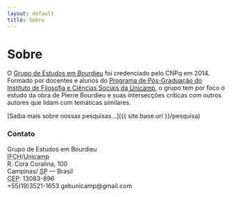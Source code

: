```yaml
---
layout: default
title: Sobre
---
```


# Sobre

O [Grupo de Estudos em Bourdieu][link-lattes] foi credenciado pelo
CNPq em 2014. Formado por docentes e alunos do [Programa de
Pós-Graduação do Instituto de Filosofia e Ciências Sociais da <abbr
title="Universidade Estadual de Campinas">Unicamp</abbr>][link-ppg],
o grupo tem por foco o estudo da obra de Pierre Bourdieu e suas
intersecções críticas com outros autores que lidam com temáticas
similares. 

[Saiba mais sobre nossas pesquisas...]({{ site.base.url }}/pesquisa)

<!-- ## Sobre este site -->
<!--  -->
<!-- Este site consiste na presença na web do Grupo de Estudos em Bourdieu -->
<!-- do <abbr title="Instituto de Filosofia e Ciências -->
<!-- Humanas">IFCH</abbr>/<abbr title="Universidade Estadual de -->
<!-- Campinas">Unicamp</abbr> e no [caderno/blog de pesquisa e revisão de -->
<!-- literatura]({{ site.base.url }}/caderno) do [grupo]({{ site.base.url }}/membros). -->

### Contato 

<!-- * <i class="fa fa-map-marker"></i> [{{ site.address }}]({{ site.maps }}) -->
<!-- * <i class="fa fa-phone"></i> {{ site.phone }} -->
<!-- * <i class="fa fa-envelope"></i> [{{ site.email }}](mailto:{{ site.email }}) -->
<!-- * <i class="fa fa-twitter"></i>[@gebunicamp](https://twitter.com/gebunicamp) -->
<!-- {: .lista-contato} -->

<div id="hcard-gebu" class="vcard">
  <div class="fn org">Grupo de Estudos em Bourdieu</div>
  <div class="adr">
    <div class="org"><abbr title="Instituto de Filosofia e Ciências Humanas">IFCH</abbr>/<abbr title="Universidade Estadual de Campinas">Unicamp</abbr></div>
    <div class="street-address">R. Cora Coralina, 100</div>
    <div>
      <span class="locality">Campinas</span>/ 
      <abbr class="region" title="São Paulo">SP</abbr> &mdash;
      <span class="country-name">Brasil</span>
      <div class="postal-code">
        <abbr class="postal-code-label" title="Código de Endereçamento Postal">CEP</abbr>:
        <span class="postal-code">13083-896</span>
      </div>
    </div>
  </div>
  <div class="cnt">
    <span title="Telefone" class="tel">+55(19)3521-1653</span>
    <a title="Email" class="email">gebunicamp@gmail.com</a>
  </div>
</div>



[link-lattes]: http://dgp.cnpq.br/dgp/espelhogrupo/8615599726921024 "Grupo de Estudos em Bourdieu no DIretório dos Grupos de Pesquisa no Brasil Lattes" 

[link-ppg]: http://www.ifch.unicamp.br/pos "Programa de Pós-Graduação do Instituto de Filosofia e Ciências Humanas da Universidade Estadual de Campinas"

